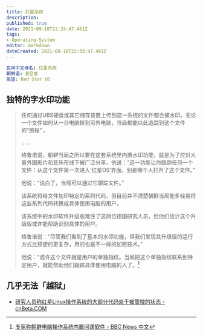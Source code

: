 ```yaml
---
title: 红星系统
description:
published: true
date: 2021-09-18T22:33:47.461Z
tags:
- Operating-System
editor: markdown
dateCreated: 2021-09-18T22:33:47.461Z
---
```


```YAML
民间中文译名: 红星系统
朝鲜语: 붉은별
英語: Red Star OS
```

## 独特的字水印功能

> 任何通过UBS硬盘或其它储存装置上传到这一系统的文件都会被水印。无论一个文件如何从一台电脑转到另外电脑，当局都能以此追踪到这个文件的“旅程” 。
>
> ......
>
> 格鲁诺说，朝鲜当局之所以要在这套系统里内置水印功能，就是为了应对大量外国影片和音乐在线下被广泛分享。他说：“这一功能让你跟踪任何一个文件：从这个文件第一次进入‘红星OS’界面，到是哪个人打开了这个文件。”
>
> 他说：“说白了，当局可以通过它跟踪文件。”
>
> 该系统将给文件加印特定的系列代码，但目前并不清楚朝鲜当局能多轻易将这些系列代码转换成具体使用电脑的用户。
>
> 该系统中的水印软件升级版难住了这两位德国研究人员，但他们估计这个升级版或许能帮助识别具体的用户。
>
> 格鲁诺说：“尽管我们看到了基本的水印功能，但我们发现其升级版的运行方式比预想的更复杂，用的也是不一样的加密技术。”
>
> 他说：“或许这个文件就是用户的单独指纹。当局把这个单独指纹联系到特定用户，就能帮助他们跟踪具体使用电脑的人了。[^RS_OS]

[^RS_OS]: [专家称朝鲜电脑操作系统内置间谍软件 - BBC News 中文](https://www.bbc.com/zhongwen/simp/world/2015/12/151228_world_north_korea_spy_files)

## 几乎无法「越狱」

+ [研究人员称红星Linux操作系统的大部分代码处于被管控的状态 - cnBeta.COM](https://web.archive.org/web/20191226075733/https://www.cnbeta.com/articles/tech/461031.htm)
